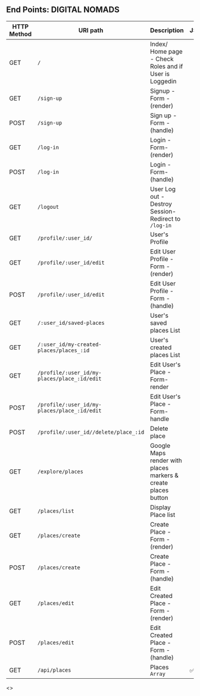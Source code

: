 ## End Points: DIGITAL NOMADS


| HTTP Method 	| URI path      	       | Description                                    	| JSON 	|
|-------------	|---------------	       |------------------------------------------------	|---------	|
| GET         	| `/`             	       | Index/ Home page - Check Roles and if User is Loggedin          	              | |
| GET         	| `/sign-up` 	           | Signup - Form - (render)    | |
| POST         	| `/sign-up`               | Sign up - Form - (handle)               | |
| GET         	| `/log-in`                | Login - Form-  (render)                | |
| POST         	| `/log-in`                | Login - Form-  (handle) 	            | |
| GET         	| `/logout` 	           | User Log out - Destroy Session- Redirect to `/log-in` 	                |  |
| GET         	| `/profile/:user_id/`     | User's Profile           | |
| GET         	| `/profile/:user_id/edit` | Edit User Profile - Form - (render)   	            | |
| POST         	| `/profile/:user_id/edit` | Edit User Profile - Form - (handle)   	            | |   	            | |
| GET         	| `/:user_id/saved-places`| User's saved places List   	            | |   	            | | 
| GET           | `/:user_id/my-created-places/places_:id`| User's created places List   	           	            | |   	            | |
| GET           | `/profile/:user_id/my-places/place_:id/edit`| Edit User's Place - Form- render       	            | |   	            | |
| POST          | `/profile/:user_id/my-places/place_:id/edit`| Edit User's Place - Form- handle       	            | |   	            | |
| POST         	| `/profile/:user_id//delete/place_:id` | Delete place 	            | |   	            | |
| GET   	    | `/explore/places`        | Google Maps render with places markers & create places button         	            | |
| GET         	| `/places/list`         | Display Place list      	            | |
| GET          	| `/places/create`         | Create Place - Form -  (render)       	            | |
| POST         	| `/places/create`         | Create Place - Form -  (handle)       	            | |
| GET          	| `/places/edit`         | Edit Created Place - Form -  (render)       	            | |
| POST         	| `/places/edit`         | Edit Created Place - Form -  (handle)       	            | |
| GET         	| `/api/places` 	   | Places `Array` 	                |  ✅|


<>

<!-- Para my places y saved places como se hace? Como son una lista por id y no solo un place no se como se hace? List id?  -->
<!-- Nos gustaria tener una lista de los lugares al lado del mapa pero no sabemos si se puede hacer -->

<!-- La idea es que a esta lista se llegue desde el perfil usando un boton -->